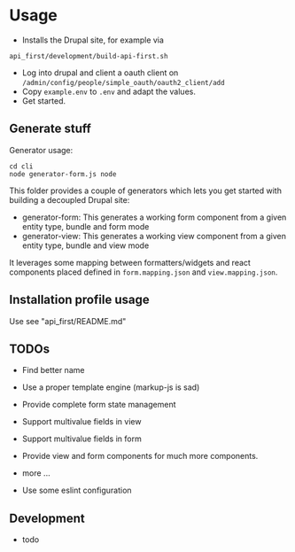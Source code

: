 # Usage

* Installs the Drupal site, for example via
```
api_first/development/build-api-first.sh
```
* Log into drupal and client a oauth client on ```/admin/config/people/simple_oauth/oauth2_client/add```
* Copy ```example.env``` to ```.env``` and adapt the values.
* Get started.

## Generate stuff

Generator usage:

```
cd cli
node generator-form.js node
```

This folder provides a couple of generators which lets you get started with
building a decoupled Drupal site:

* generator-form: This generates a working form component from a given entity type, bundle and form mode
* generator-view: This generates a working view component from a given entity type, bundle and view mode

It leverages some mapping between formatters/widgets and react components placed defined in ```form.mapping.json```
and ```view.mapping.json```.


## Installation profile usage
Use see "api_first/README.md"

## TODOs

- Find better name
- Use a proper template engine (markup-js is sad)
- Provide complete form state management

- Support multivalue fields in view
- Support multivalue fields in form

- Provide view and form components for much more components.

- more ...
- Use some eslint configuration

## Development

- todo

